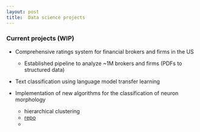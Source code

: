 ```yaml
---
layout: post
title:  Data science projects
---
```

### Current projects (WIP)
- Comprehensive ratings system for financial brokers and firms in the US
  - Established pipeline to analyze ~1M brokers and firms (PDFs to structured data)  

- Text classification using language model transfer learning  

- Implementation of new algorithms for the classification of neuron morphology
  - hierarchical clustering
  - [repo](https://q0j0p.github.io/aibs)  
  - 
